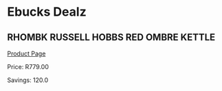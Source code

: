
# Ebucks Dealz
## RHOMBK RUSSELL HOBBS RED OMBRE KETTLE
[Product Page](https://www.ebucks.com/web/shop/productSelected.do?prodId=1155336741&catId=1157551679)

Price: R779.00

Savings: 120.0


	